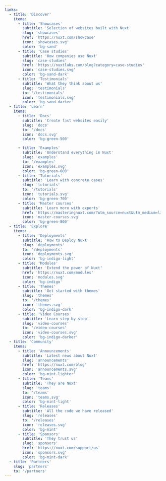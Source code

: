 ```yaml
---
links:
  - title: 'Discover'
    items:
      - title: 'Showcases'
        subtitle: 'Selection of websites built with Nuxt'
        slug: 'showcases'
        href: 'https://nuxt.com/showcase'
        icon: 'showcases.svg'
        color: 'bg-sand'
      - title: 'Case studies'
        subtitle: 'How companies use Nuxt'
        slug: 'case-studies'
        href: 'https://nuxtlabs.com/blog?category=case-studies'
        icon: 'case-studies.svg'
        color: 'bg-sand-dark'
      - title: 'Testimonials'
        subtitle: 'What they think about us'
        slug: 'testimonials'
        to: '/testimonials'
        icon: 'testimonials.svg'
        color: 'bg-sand-darker'
  - title: 'Learn'
    items:
      - title: 'Docs'
        subtitle: 'Create fast websites easily'
        slug: 'docs'
        to: '/docs'
        icon: 'docs.svg'
        color: 'bg-green-500'

      - title: 'Examples'
        subtitle: 'Understand everything in Nuxt'
        slug: 'examples'
        to: '/examples'
        icon: 'examples.svg'
        color: 'bg-green-600'
      - title: 'Tutorials'
        subtitle: 'Learn with concrete cases'
        slug: 'tutorials'
        to: '/tutorials'
        icon: 'tutorials.svg'
        color: 'bg-green-700'
      - title: 'Master courses'
        subtitle: 'Learn more with experts'
        href: 'https://masteringnuxt.com/?utm_source=nuxt&utm_medium=link&utm_campaign=nsite'
        icon: 'master-courses.svg'
        color: 'bg-green-800'
  - title: 'Explore'
    items:
      - title: 'Deployments'
        subtitle: 'How to Deploy Nuxt'
        slug: 'deployments'
        to: '/deployments'
        icon: 'deployments.svg'
        color: 'bg-indigo-light'
      - title: 'Modules'
        subtitle: 'Extend the power of Nuxt'
        href: 'https://nuxt.com/modules'
        icon: 'modules.svg'
        color: 'bg-indigo'
      - title: 'Themes'
        subtitle: 'Get started with themes'
        slug: 'themes'
        to: '/themes'
        icon: 'themes.svg'
        color: 'bg-indigo-dark'
      - title: 'Video Courses'
        subtitle: 'Learn step by step'
        slug: 'video-courses'
        to: '/video-courses'
        icon: 'video-courses.svg'
        color: 'bg-indigo-darker'
  - title: 'Community'
    items:
      - title: 'Announcements'
        subtitle: 'Latest news about Nuxt'
        slug: 'announcements'
        href: 'https://nuxt.com/blog'
        icon: 'announcements.svg'
        color: 'bg-mint-lighter'
      - title: 'Teams'
        subtitle: 'They are Nuxt'
        slug: 'teams'
        to: '/teams'
        icon: 'teams.svg'
        color: 'bg-mint-light'
      - title: 'Releases'
        subtitle: 'All the code we have released'
        slug: 'releases'
        to: '/releases'
        icon: 'releases.svg'
        color: 'bg-mint'
      - title: 'Sponsors'
        subtitle: 'They trust us'
        slug: 'sponsors'
        href: 'https://nuxt.com/support/us'
        icon: 'sponsors.svg'
        color: 'bg-mint-dark'
  - title: 'Partners'
    slug: 'partners'
    to: '/partners'
---
```

